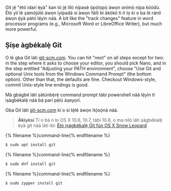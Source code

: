 Git jẹ́ "ètò ìdarí ẹ̀yà" kan tó jẹ́ lílò nípasẹ̀ ọ̀pọ̀lọpọ̀ àwọn onímọ̀ nípa kóòdù. Ètò yìí lè ṣàmójútó àwọn ìyípadà sí àwọn fáìlì bí àkókò ti ń lọ kí o ba lè rántí àwọn ẹ̀yà pàtó lẹ́yìn náà. A bit like the "track changes" feature in word processor programs (e.g., Microsoft Word or LibreOffice Writer), but much more powerful.

## Ṣíṣe àgbékalẹ̀ Git

<!--sec data-title="Installing Git: Windows" data-id="git_install_windows"
data-collapse=true ces-->

O lè gba Git láti [git-scm.com](https://git-scm.com/). You can hit "next" on all steps except for two: in the step where it asks to choose your editor, you should pick Nano, and in the step entitled "Adjusting your PATH environment", choose "Use Git and optional Unix tools from the Windows Command Prompt" (the bottom option). Other than that, the defaults are fine. Checkout Windows-style, commit Unix-style line endings is good.

Má gbàgbé láti ṣàtúnbẹ̀rẹ̀ command prompt tàbí powershell náà lẹ́yìn tí ìṣàgbékalẹ̀ náà bá parí pẹ̀lú àṣeyọrí. <!--endsec-->

<!--sec data-title="Installing Git: OS X" data-id="git_install_OSX"
data-collapse=true ces-->

Gba Git láti [git-scm.com](https://git-scm.com/) kí o sì tẹ̀lé àwọn ìtọ́sọ́nà náà.

> **Àkíyèsí** Tí o bá n lo OS X 10.6, 10.7, tàbí 10.8, o ma nílò láti ṣàgbékalẹ̀ ẹ̀yà git náà láti ibí: [Ètò ìṣàgbékalẹ̀ Git fún OS X Snow Leopard](https://sourceforge.net/projects/git-osx-installer/files/git-2.3.5-intel-universal-snow-leopard.dmg/download)

<!--endsec-->

<!--sec data-title="Installing Git: Debian or Ubuntu" data-id="git_install_debian_ubuntu"
data-collapse=true ces-->

{% filename %}command-line{% endfilename %}

```bash
$ sudo apt install git
```

<!--endsec-->

<!--sec data-title="Installing Git: Fedora" data-id="git_install_fedora"
data-collapse=true ces-->

{% filename %}command-line{% endfilename %}

```bash
$ sudo dnf install git
```

<!--endsec-->

<!--sec data-title="Installing Git: openSUSE" data-id="git_install_openSUSE"
data-collapse=true ces-->

{% filename %}command-line{% endfilename %}

```bash
$ sudo zypper install git
```

<!--endsec-->